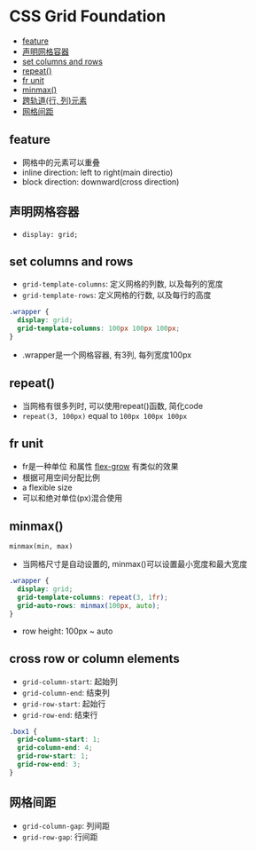 # CSS Grid Foundation

- [feature](#feature)
- [声明网格容器](#声明网格容器)
- [set columns and rows](#set-columns-and-rows)
- [repeat()](#repeat)
- [fr unit](#fr-unit)
- [minmax()](#minmax)
- [跨轨道(行, 列)元素](#跨轨道行-列元素)
- [网格间距](#网格间距)

## feature

- 网格中的元素可以重叠
- inline direction: left to right(main directio)
- block direction: downward(cross direction)

## 声明网格容器

- `display: grid;`

## set columns and rows

- `grid-template-columns`: 定义网格的列数, 以及每列的宽度
- `grid-template-rows`: 定义网格的行数, 以及每行的高度

```css
.wrapper {
  display: grid;
  grid-template-columns: 100px 100px 100px;
}
```

- .wrapper是一个网格容器, 有3列, 每列宽度100px

## repeat()

- 当网格有很多列时, 可以使用repeat()函数, 简化code
- `repeat(3, 100px)` equal to `100px 100px 100px`

## fr unit

- fr是一种单位 和属性 [flex-grow](CSS_Flex.md#flex-grow) 有类似的效果
- 根据可用空间分配比例
- a flexible size
- 可以和绝对单位(px)混合使用

## minmax()

`minmax(min, max)`

- 当网格尺寸是自动设置的, minmax()可以设置最小宽度和最大宽度

```css
.wrapper {
  display: grid;
  grid-template-columns: repeat(3, 1fr);
  grid-auto-rows: minmax(100px, auto);
}
```

- row height: 100px ~ auto

## cross row or column elements

- `grid-column-start`: 起始列
- `grid-column-end`: 结束列
- `grid-row-start`: 起始行
- `grid-row-end`: 结束行

```css
.box1 {
  grid-column-start: 1;
  grid-column-end: 4;
  grid-row-start: 1;
  grid-row-end: 3;
}
```

## 网格间距

- `grid-column-gap`: 列间距
- `grid-row-gap`: 行间距